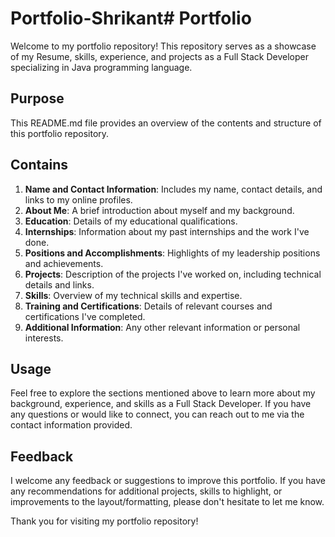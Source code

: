 # Portfolio-Shrikant# Portfolio

Welcome to my portfolio repository! This repository serves as a showcase of my Resume, skills, experience, and projects as a Full Stack Developer specializing in Java programming language.

## Purpose

This README.md file provides an overview of the contents and structure of this portfolio repository.

## Contains

1. **Name and Contact Information**: Includes my name, contact details, and links to my online profiles.
2. **About Me**: A brief introduction about myself and my background.
3. **Education**: Details of my educational qualifications.
4. **Internships**: Information about my past internships and the work I've done.
5. **Positions and Accomplishments**: Highlights of my leadership positions and achievements.
6. **Projects**: Description of the projects I've worked on, including technical details and links.
7. **Skills**: Overview of my technical skills and expertise.
8. **Training and Certifications**: Details of relevant courses and certifications I've completed.
9. **Additional Information**: Any other relevant information or personal interests.

## Usage

Feel free to explore the sections mentioned above to learn more about my background, experience, and skills as a Full Stack Developer. If you have any questions or would like to connect, you can reach out to me via the contact information provided.

## Feedback

I welcome any feedback or suggestions to improve this portfolio. If you have any recommendations for additional projects, skills to highlight, or improvements to the layout/formatting, please don't hesitate to let me know.

Thank you for visiting my portfolio repository!

